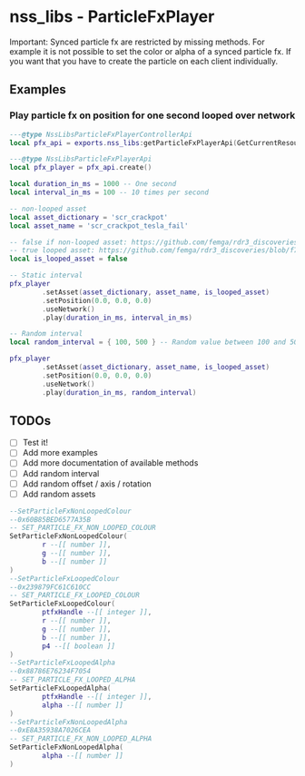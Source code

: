 # nss_libs - ParticleFxPlayer

Important: Synced particle fx are restricted by missing methods. For example it is not possible to set the color or
alpha of a synced particle fx. If you want that you have to create the particle on each client individually.

## Examples

### Play particle fx on position for one second looped over network

```lua
---@type NssLibsParticleFxPlayerControllerApi
local pfx_api = exports.nss_libs:getParticleFxPlayerApi(GetCurrentResourceName())

---@type NssLibsParticleFxPlayerApi
local pfx_player = pfx_api.create()

local duration_in_ms = 1000 -- One second
local interval_in_ms = 100 -- 10 times per second

-- non-looped asset
local asset_dictionary = 'scr_crackpot'
local asset_name = 'scr_crackpot_tesla_fail'

-- false if non-looped asset: https://github.com/femga/rdr3_discoveries/blob/f729ba03f75a591ce5c841642dc873345242f612/graphics/ptfx/ptfx_assets_non_looped.lua
-- true looped asset: https://github.com/femga/rdr3_discoveries/blob/f729ba03f75a591ce5c841642dc873345242f612/graphics/ptfx/ptfx_assets_looped.lua
local is_looped_asset = false

-- Static interval
pfx_player
        .setAsset(asset_dictionary, asset_name, is_looped_asset)
        .setPosition(0.0, 0.0, 0.0)
        .useNetwork()
        .play(duration_in_ms, interval_in_ms)

-- Random interval
local random_interval = { 100, 500 } -- Random value between 100 and 500 ms each wait loop

pfx_player
        .setAsset(asset_dictionary, asset_name, is_looped_asset)
        .setPosition(0.0, 0.0, 0.0)
        .useNetwork()
        .play(duration_in_ms, random_interval)
```

## TODOs

- [ ] Test it!
- [ ] Add more examples
- [ ] Add more documentation of available methods
- [ ] Add random interval
- [ ] Add random offset / axis / rotation
- [ ] Add random assets
```lua
--SetParticleFxNonLoopedColour
--0x60B85BED6577A35B
-- SET_PARTICLE_FX_NON_LOOPED_COLOUR
SetParticleFxNonLoopedColour(
        r --[[ number ]],
        g --[[ number ]],
        b --[[ number ]]
)
--SetParticleFxLoopedColour
--0x239879FC61C610CC
-- SET_PARTICLE_FX_LOOPED_COLOUR
SetParticleFxLoopedColour(
        ptfxHandle --[[ integer ]],
        r --[[ number ]],
        g --[[ number ]],
        b --[[ number ]],
        p4 --[[ boolean ]]
)
--SetParticleFxLoopedAlpha
--0x88786E76234F7054
-- SET_PARTICLE_FX_LOOPED_ALPHA
SetParticleFxLoopedAlpha(
        ptfxHandle --[[ integer ]],
        alpha --[[ number ]]
)
--SetParticleFxNonLoopedAlpha
--0xE8A35938A7026CEA
-- SET_PARTICLE_FX_NON_LOOPED_ALPHA
SetParticleFxNonLoopedAlpha(
        alpha --[[ number ]]
)
```
